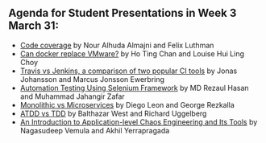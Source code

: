 ## Agenda for Student Presentations in Week 3 March 31:
* [Code coverage](/attic/2020/contributions-2020/presentation/week3/almajni-felixlut) by Nour Alhuda Almajni and Felix Luthman
* [Can docker replace VMware?](/attic/2020/contributions-2020/presentation/week3/htchan-lhlchoy) by Ho Ting Chan and Louise Hui Ling Choy
* [Travis vs Jenkins, a comparison of two popular CI tools](/attic/2020/contributions-2020/presentation/week3/jonasjo5-marcusew) by Jonas Johansson and Marcus Jonsson Ewerbring
* [Automation Testing Using Selenium Framework](/attic/2020/contributions-2020/presentation/week3/mrhasa-mjza) by MD Rezaul Hasan and Muhammad Jahangir Zafar
* [Monolithic vs Microservices](/attic/2020/contributions-2020/presentation/week3/dleon-rezkalla) by Diego Leon and George Rezkalla
* [ATDD vs TDD](/attic/2020/contributions-2020/presentation/week3/uggelberg-west) by Balthazar West and Richard Uggelberg
* [An Introduction to Application-level Chaos Engineering and Its Tools](/attic/2020/contributions-2020/presentation/week3/vemula-akhily) by Nagasudeep Vemula and Akhil Yerrapragada
